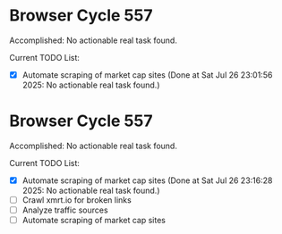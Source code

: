 # Browser Cycle 557

Accomplished: No actionable real task found.

Current TODO List:

- [x] Automate scraping of market cap sites  (Done at Sat Jul 26 23:01:56 2025: No actionable real task found.)

# Browser Cycle 557

Accomplished: No actionable real task found.

Current TODO List:

- [x] Automate scraping of market cap sites  (Done at Sat Jul 26 23:16:28 2025: No actionable real task found.)
- [ ] Crawl xmrt.io for broken links
- [ ] Analyze traffic sources
- [ ] Automate scraping of market cap sites